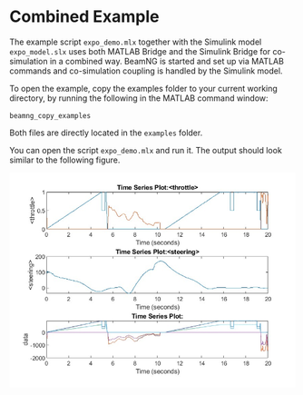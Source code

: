 # Combined Example

The example script `expo_demo.mlx` together with the Simulink model `expo_model.slx` uses both MATLAB Bridge and the Simulink Bridge for co-simulation in a combined way. BeamNG is started and set up via MATLAB commands and co-simulation coupling is handled by the Simulink model.

To open the example, copy the examples folder to your current working directory, by running the following in the MATLAB command window:

```
beamng_copy_examples
```

Both files are directly located in the `examples` folder.

You can open the script `expo_demo.mlx` and run it. The output should look similar to the following figure.

![demo_output](media/Simulink_demo_figure_3.jpg)
